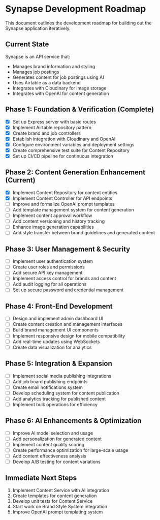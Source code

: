 # Synapse Development Roadmap

This document outlines the development roadmap for building out the Synapse application iteratively.

## Current State

Synapse is an API service that:
- Manages brand information and styling 
- Manages job postings
- Generates content for job postings using AI
- Uses Airtable as a data backend
- Integrates with Cloudinary for image storage
- Integrates with OpenAI for content generation

## Phase 1: Foundation & Verification (Complete)

- [x] Set up Express server with basic routes
- [x] Implement Airtable repository pattern
- [x] Create brand and job controllers
- [x] Establish integration with Cloudinary and OpenAI
- [x] Configure environment variables and deployment settings
- [x] Create comprehensive test suite for Content Repository
- [x] Set up CI/CD pipeline for continuous integration

## Phase 2: Content Generation Enhancement (Current)

- [x] Implement Content Repository for content entities
- [x] Implement Content Controller for API endpoints
- [ ] Improve and formalize OpenAI prompt templates
- [ ] Add template management system for content generation
- [ ] Implement content approval workflow
- [ ] Add content versioning and history tracking
- [ ] Enhance image generation capabilities
- [ ] Add style transfer between brand guidelines and generated content

## Phase 3: User Management & Security

- [ ] Implement user authentication system
- [ ] Create user roles and permissions
- [ ] Add secure API key management
- [ ] Implement access control for brands and content
- [ ] Add audit logging for all operations
- [ ] Set up secure password and credential management

## Phase 4: Front-End Development

- [ ] Design and implement admin dashboard UI
- [ ] Create content creation and management interfaces
- [ ] Build brand management UI components
- [ ] Implement responsive design for mobile compatibility
- [ ] Add real-time updates using WebSockets
- [ ] Create data visualization for analytics

## Phase 5: Integration & Expansion

- [ ] Implement social media publishing integrations
- [ ] Add job board publishing endpoints
- [ ] Create email notifications system
- [ ] Develop scheduling system for content publication
- [ ] Add analytics tracking for published content
- [ ] Implement bulk operations for efficiency

## Phase 6: AI Enhancements & Optimization

- [ ] Improve AI model selection and usage
- [ ] Add personalization for generated content
- [ ] Implement content quality scoring
- [ ] Create performance optimization for large-scale usage
- [ ] Add content effectiveness analysis
- [ ] Develop A/B testing for content variations

## Immediate Next Steps

1. Implement Content Service with AI integration
2. Create templates for content generation
3. Develop unit tests for Content Service
4. Start work on Brand Style System integration
5. Improve OpenAI prompt templating system